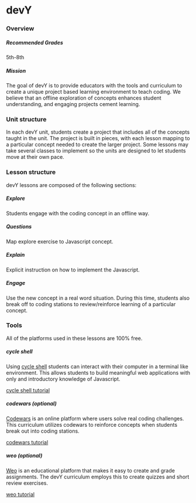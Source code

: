 # devY

### Overview

##### Recommended Grades
5th-8th

##### Mission
The goal of devY is to provide educators with the tools and curriculum to create a unique project based learning environment to teach coding. We believe that an offline exploration of concepts enhances student understanding, and engaging projects cement learning.

### Unit structure
In each devY unit, students create a project that includes all of the concepts taught in the unit. The project is built in pieces, with each lesson mapping to a particular concept needed to create the larger project. Some lessons may take several classes to implement so the units are designed to let students move at their own pace.

### Lesson structure
devY lessons are composed of the following sections:

##### Explore
Students engage with the coding concept in an offline way.
##### Questions
Map explore exercise to Javascript concept.
##### Explain
Explicit instruction on how to implement the Javascript.
##### Engage
Use the new concept in a real word situation. During this time, students also break off to coding stations to review/reinforce learning of a particular concept.

### Tools
All of the platforms used in these lessons are 100% free.

##### cycle shell
Using [cycle shell](http://cycle.sh) students can interact with their computer in a terminal like environment. This allows students to build meaningful web applications with only and introductory knowledge of Javascript.

[cycle shell tutorial](resources/cycle.md)

##### codewars (optional)
[Codewars](http://codewars.com) is an online platform where users solve real coding challenges. This curriculum utilizes codewars to reinforce concepts when students break out into coding stations.

[codewars tutorial](resources/codewars.md)

##### weo (optional)
[Weo](http://weo.io) is an educational platform that makes it easy to create and grade assignments. The devY curriculum employs this to create quizzes and short review exercises.

[weo tutorial](resources/weo.md)

